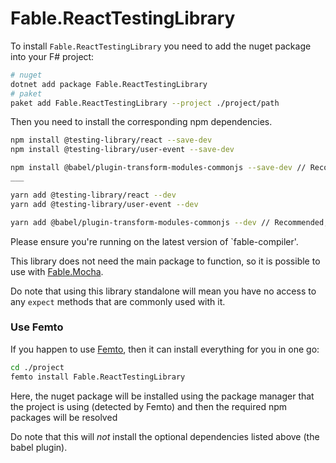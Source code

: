 # Fable.ReactTestingLibrary

To install `Fable.ReactTestingLibrary` you need 
to add the nuget package into your F# project:

```bash
# nuget
dotnet add package Fable.ReactTestingLibrary
# paket
paket add Fable.ReactTestingLibrary --project ./project/path
```
Then you need to install the corresponding npm dependencies.
```bash
npm install @testing-library/react --save-dev
npm install @testing-library/user-event --save-dev

npm install @babel/plugin-transform-modules-commonjs --save-dev // Recommended, but not necessary
___

yarn add @testing-library/react --dev
yarn add @testing-library/user-event --dev

yarn add @babel/plugin-transform-modules-commonjs --dev // Recommended, but not necessary
```

Please ensure you're running on the latest version of `fable-compiler'.

This library does not need the main package 
to function, so it is possible to use with 
[Fable.Mocha].

Do note that using this library standalone 
will mean you have no access to any `expect` 
methods that are commonly used with it.

### Use Femto

If you happen to use [Femto], then it can 
install everything for you in one go:

```bash
cd ./project
femto install Fable.ReactTestingLibrary
```
Here, the nuget package will be installed using the package manager that the project is using (detected by Femto) and then the required npm packages will be resolved

Do note that this will *not* install the optional dependencies listed above (the babel plugin).


[Fable.Mocha]: https://github.com/Zaid-Ajaj/Fable.Mocha
[Femto]: https://github.com/Zaid-Ajaj/Femto
